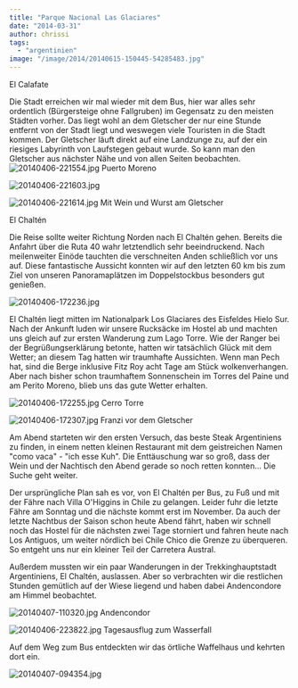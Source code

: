 ```yaml
---
title: "Parque Nacional Las Glaciares"
date: "2014-03-31"
author: chrissi
tags: 
  - "argentinien"
image: "/image/2014/20140615-150445-54285483.jpg"
---
```


El Calafate

Die Stadt erreichen wir mal wieder mit dem Bus, hier war alles sehr ordentlich (Bürgersteige ohne Fallgruben) im Gegensatz zu den meisten Städten vorher. Das liegt wohl an dem Gletscher der nur eine Stunde entfernt von der Stadt liegt und weswegen viele Touristen in die Stadt kommen. Der Gletscher läuft direkt auf eine Landzunge zu, auf der ein riesiges Labyrinth von Laufstegen gebaut wurde. So kann man den Gletscher aus nächster Nähe und von allen Seiten beobachten. ![20140406-221554.jpg](/images/2014/20140406-221554.jpg) Puerto Moreno

![20140406-221603.jpg](/images/2014/20140406-221603.jpg)

![20140406-221614.jpg](/images/2014/20140406-221614.jpg) Mit Wein und Wurst am Gletscher

El Chaltén

Die Reise sollte weiter Richtung Norden nach El Chaltén gehen. Bereits die Anfahrt über die Ruta 40 wahr letztendlich sehr beeindruckend. Nach meilenweiter Einöde tauchten die verschneiten Anden schließlich vor uns auf. Diese fantastische Aussicht konnten wir auf den letzten 60 km bis zum Ziel von unseren Panoramaplätzen im Doppelstockbus besonders gut genießen.  
  
![20140406-172236.jpg](/images/2014/20140406-172236.jpg)

El Chaltén liegt mitten im Nationalpark Los Glaciares des Eisfeldes Hielo Sur. Nach der Ankunft luden wir unsere Rucksäcke im Hostel ab und machten uns gleich auf zur ersten Wanderung zum Lago Torre. Wie der Ranger bei der Begrüßungserklärung betonte, hatten wir tatsächlich Glück mit dem Wetter; an diesem Tag hatten wir traumhafte Aussichten. Wenn man Pech hat, sind die Berge inklusive Fitz Roy acht Tage am Stück wolkenverhangen. Aber nach bisher schon traumhaftem Sonnenschein im Torres del Paine und am Perito Moreno, blieb uns das gute Wetter erhalten.

  
  
![20140406-172255.jpg](/images/2014/20140406-172255.jpg) Cerro Torre

  
  
![20140406-172307.jpg](/images/2014/20140406-172307.jpg) Franzi vor dem Gletscher

Am Abend starteten wir den ersten Versuch, das beste Steak Argentiniens zu finden, in einem netten kleinen Restaurant mit dem geistreichen Namen "como vaca" - "ich esse Kuh". Die Enttäuschung war so groß, dass der Wein und der Nachtisch den Abend gerade so noch retten konnten... Die Suche geht weiter.

Der ursprüngliche Plan sah es vor, von El Chaltén per Bus, zu Fuß und mit der Fähre nach Villa O'Higgins in Chile zu gelangen. Leider fuhr die letzte Fähre am Sonntag und die nächste kommt erst im November. Da auch der letzte Nachtbus der Saison schon heute Abend fährt, haben wir schnell noch das Hostel für die nächsten zwei Tage storniert und fahren heute nach Los Antiguos, um weiter nördlich bei Chile Chico die Grenze zu überqueren. So entgeht uns nur ein kleiner Teil der Carretera Austral.

Außerdem mussten wir ein paar Wanderungen in der Trekkinghauptstadt Argentiniens, El Chaltén, auslassen. Aber so verbrachten wir die restlichen Stunden gemütlich auf der Wiese liegend und haben dabei Andencondore am Himmel beobachtet.  
  
![20140407-110320.jpg](/images/2014/20140407-110320.jpg) Andencondor  
  
![20140406-223822.jpg](/images/2014/20140406-223822.jpg) Tagesausflug zum Wasserfall

Auf dem Weg zum Bus entdeckten wir das örtliche Waffelhaus und kehrten dort ein.  
  
![20140407-094354.jpg](/images/2014/20140407-094354.jpg)
